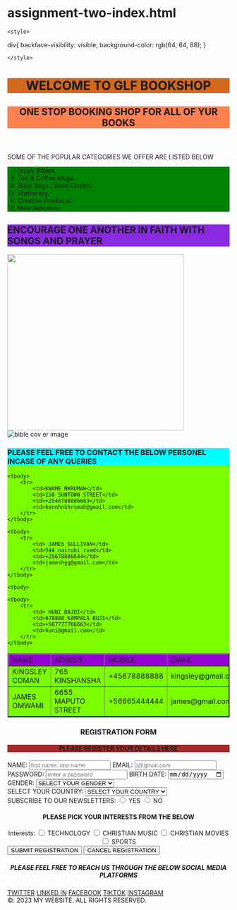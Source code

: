 # assignment-two-index.html
<!DOCTYPE html>
<html lang="en">
<head>
    <meta charset="UTF-8">
    <meta name="viewport" content="width=device-width, initial-scale=1.0">
    <title>Document</title>

    <style>
div{
backface-visibility: visible;
background-color: rgb(64, 64, 88);
}


    </style>
</head>
<body>
<header>
<h1 style="background-color: chocolate;">WELCOME TO GLF BOOKSHOP</h1>
<h2 style="background-color: coral;">ONE STOP BOOKING SHOP FOR ALL OF YUR BOOKS</h2>


</header>


<main>
    
<p>SOME OF THE POPULAR CATEGORIES WE OFFER ARE LISTED BELOW</p>
<div style="background-color: green;">
<ol type="I">
    <li>Study Bibles.</li>
   <li>Tea & Coffee Mugs.</li> 
   <li> Bible Bags / Book Covers.</li>
    <li>Stationery.</li>
    <li>Creative Products.</li>
    <li>New Releases.</li>
</ol>
</div>

<div>
 <h2 style="background-color: blueviolet;">ENCOURAGE ONE ANOTHER IN FAITH WITH SONGS AND PRAYER</h2>
 <img src="https://images.pexels.com/photos/6860380/pexels-photo-6860380.jpeg?auto=compress&cs=tinysrgb&w=1260&h=750&dpr=2" height="400px">
    <img src="https://media.istockphoto.com/id/1505865534/photo/open-bible-on-a-wooden-board-near-the-river.jpg?b=1&s=612x612&w=0&k=20&c=j6yALTSXlSgC2SxcTXaN0ZLhmPPfEx_DBS0qJdM4wug=" alt="bible cov er image">
<img src="https://images.pexels.com/photos/2258252/pexels-photo-2258252.jpeg?auto=compress&cs=tinysrgb&w=600" alt="">
</div>
<div style="background-color: lawngreen;">
    <h3 style="background-color: cyan;">PLEASE FEEL FREE TO CONTACT THE BELOW PERSONEL INCASE OF ANY QUERIES</h3>
  
<table border="2">
    <thead>
        <tr style="background-color: darkviolet;">
        <td> NAME  </td>
        <td>ADRESS</td>
        <td>MOBILE</td>
        <td>EMAIL</td>
    </tr>
    </thead>

    <tbody>
        <tr>
            <td>KWAME NKRUMAH</td>
            <td>156 SUNTOWN STREET</td>
            <td>+2546788886663</td>
            <td>kennhnkhrumah@gmail.com</td>
        </tr>
    </tbody>

    <tbody>
        <tr>
            <td> JAMES SULLIVAN</td>
            <td>544 nairobi road</td>
            <td>+25678886644</td>
            <td>jameshgg@gmail.com</td>
        </tr>
    </tbody>

    <tbody>
<tr>
<td>KINGSLEY COMAN</td>
<td>765 KINSHANSHA</td>
<td>+45678888888</td>
<td>kingsley@gmail.com</td>

</tr>
    </tbody>
    <tbody>
<tr>
<td> JAMES OMWAMI</td>
<td>6655 MAPUTO STREET</td>
<td>+56665444444</td>
<td>james@gmail.com</td>


</tr>
    </tbody>

    <tbody>
        <tr>
            <td> HUNI BAJUI</td>
            <td>678888 KAMPALA BUJI</td>
            <td>+567777766663</td>
            <td>huni@gmail.com</td>
        </tr>
    </tbody>

</table>

</div>
 <h3 style="text-align: center; ">REGISTRATION FORM </h3>
<h4 style="background-color: brown; text-align: center;">PLEASE REGISTER YOUR DETAILS HERE</h4>
<form action="#" method="post"></form>
<!-- input for Name field, email, password, and date fields. -->
 <label for="name">NAME:</label> 
<input placeholder="first name, last name" type="text" id="name" name="name" required>
<label for="email">EMAIL:</label>
<input placeholder="j@gmail.com" type="e-mail" id="email" required>
<label for="password">PASSWORD:</label>
<input type="password" name="password" placeholder="enter a password" minlength="8" id="password" required >
<label for="dob">BIRTH DATE:</label>
<input placeholder="DD/MM/YY" type="date" id="dob" required><br>
<!-- gender dropdown -->
<div>
    <label for="gender">GENDER: </label>
<select name="gender" id="gender" required>
    <option value="" disabled selected>SELECT YOUR GENDER</option>
<option value="M">MALE</option>
<option value="F">FEMALE</option>
<option value="other">PREFER NOT TO SAY</option>
</select>
</div>

<!-- country dropdown -->
 <div>
<label for="country">SELECT YOUR COUNTRY:</label>
<select name="country" id="country">
<option value="country" disable selected>SELECT YOUR COUNTRY</option>
<option value="country">KENYA</option>
<option value="country">USA</option>
<option value="country">UGANDA</option>
<option value="country">TANZANIA</option>
<option value="country">MADAGASCAR</option>
<option value="country">CAMEROON</option>
<option value="country">BOTSWANA</option>
<option value="country">NETHERLANDS</option>


</select>


 </div>
<!-- radio buttons for subscription -->

<div>
<label for="">SUBSCRIBE TO OUR NEWSLETTERS:</label>
<input type="radio" id="subscribe-yes" name="subscribe" value="yes" required>
<label for="subscribe-yes">YES</label>
<input type="radio" name="subscribee" id="subscribe-no" value="no" required>
<label for="subscribe-no">NO</label>

</div>

<!-- CHECK BOXES FOR INTERESTS -->

<div style=" text-align:center;" >
    <h4 style="text-align: center;">PLEASE PICK YOUR INTERESTS FROM THE BELOW</h4>
<label for="Interests">Interests:</label>
<input type="checkbox" id="technology" name="Interests" value="tech">
<label for="technology">TECHNOLOGY</label>
<input type="checkbox" id="christian music" name="Interests" value="christian music">
<label for="christian music">CHRISTIAN MUSIC</label>
<input type="checkbox" id="christian movies" name="Interests" value="movies"> 
<label for="christian movies">CHRISTIAN MOVIES</label>
<input type= "checkbox" id="sports" name="Interests" value="sports">
<label for="sports">SPORTS</label>
</div>

</main>



<!-- submit button -->
<footer>
 <div style="font-size: medium;">
    <button type="submit"> SUBMIT REGISTRATION </button>
    <button type="submit">CANCEL REGISTRATION </button>
 </div>

 <!-- social media links -->
 <h5 style="text-align: center;color: rgb(15, 15, 15);">PLEASE FEEL FREE TO REACH US THROUGH THE BELOW SOCIAL MEDIA PLATFORMS</h5>
  <div class="social media">
    <a href="#">TWITTER</a>
    <a href="#">LINKED IN</a>
    <a href="#">FACEBOOK</a>
    <a href="#">TIKTOK</a>
    <a href="#">INSTAGRAM</a>

</div>
<!-- copyright notice -->
 <div class="footer-bottom">
    &copy: 2023 MY WEBSITE. ALL RIGHTS RESERVED.


 </div>
</footer>
</form>
</body>
</html>
